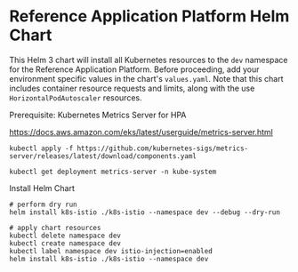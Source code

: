 # Reference Application Platform Helm Chart

This Helm 3 chart will install all Kubernetes resources to the `dev` namespace for the Reference Application Platform. Before proceeding, add your environment specific values in the chart's `values.yaml`. Note that this chart includes container resource requests and limits, along with the use `HorizontalPodAutoscaler` resources.

Prerequisite: Kubernetes Metrics Server for HPA

<https://docs.aws.amazon.com/eks/latest/userguide/metrics-server.html>

```shell
kubectl apply -f https://github.com/kubernetes-sigs/metrics-server/releases/latest/download/components.yaml

kubectl get deployment metrics-server -n kube-system
```

Install Helm Chart

```shell
# perform dry run
helm install k8s-istio ./k8s-istio --namespace dev --debug --dry-run

# apply chart resources
kubectl delete namespace dev
kubectl create namespace dev
kubectl label namespace dev istio-injection=enabled
helm install k8s-istio ./k8s-istio --namespace dev
